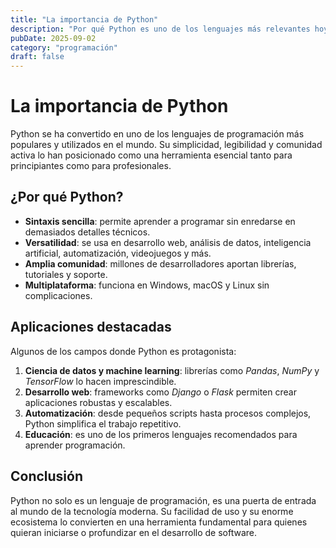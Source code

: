 ```yaml
---
title: "La importancia de Python"
description: "Por qué Python es uno de los lenguajes más relevantes hoy en día"
pubDate: 2025-09-02
category: "programación"
draft: false
---
```


# La importancia de Python

Python se ha convertido en uno de los lenguajes de programación más populares y utilizados en el mundo. Su simplicidad, legibilidad y comunidad activa lo han posicionado como una herramienta esencial tanto para principiantes como para profesionales.

## ¿Por qué Python?

- **Sintaxis sencilla**: permite aprender a programar sin enredarse en demasiados detalles técnicos.
- **Versatilidad**: se usa en desarrollo web, análisis de datos, inteligencia artificial, automatización, videojuegos y más.
- **Amplia comunidad**: millones de desarrolladores aportan librerías, tutoriales y soporte.
- **Multiplataforma**: funciona en Windows, macOS y Linux sin complicaciones.

## Aplicaciones destacadas

Algunos de los campos donde Python es protagonista:

1. **Ciencia de datos y machine learning**: librerías como *Pandas*, *NumPy* y *TensorFlow* lo hacen imprescindible.
2. **Desarrollo web**: frameworks como *Django* o *Flask* permiten crear aplicaciones robustas y escalables.
3. **Automatización**: desde pequeños scripts hasta procesos complejos, Python simplifica el trabajo repetitivo.
4. **Educación**: es uno de los primeros lenguajes recomendados para aprender programación.

## Conclusión

Python no solo es un lenguaje de programación, es una puerta de entrada al mundo de la tecnología moderna. Su facilidad de uso y su enorme ecosistema lo convierten en una herramienta fundamental para quienes quieran iniciarse o profundizar en el desarrollo de software.